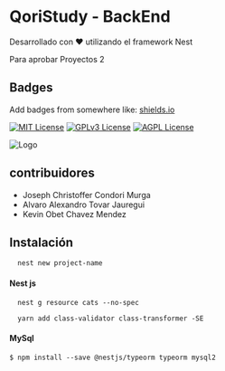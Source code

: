 
# QoriStudy - BackEnd 

Desarrollado con ❤️ utilizando el framework Nest

Para aprobar Proyectos 2 


## Badges

Add badges from somewhere like: [shields.io](https://shields.io/)

[![MIT License](https://img.shields.io/badge/License-MIT-green.svg)](https://choosealicense.com/licenses/mit/)
[![GPLv3 License](https://img.shields.io/badge/License-GPL%20v3-yellow.svg)](https://opensource.org/licenses/)
[![AGPL License](https://img.shields.io/badge/license-AGPL-blue.svg)](http://www.gnu.org/licenses/agpl-3.0)


![Logo](https://miro.medium.com/v2/resize:fit:1400/1*kyEKW8WvT5-eeajWTD3Fvg.png)


## contribuidores

- Joseph Christoffer Condori Murga
- Alvaro Alexandro Tovar Jauregui
- Kevin Obet Chavez Mendez


## Instalación

```http
  nest new project-name

```
#### Nest js

```http
  nest g resource cats --no-spec
  
  yarn add class-validator class-transformer -SE
```

#### MySql

```http
$ npm install --save @nestjs/typeorm typeorm mysql2
```

